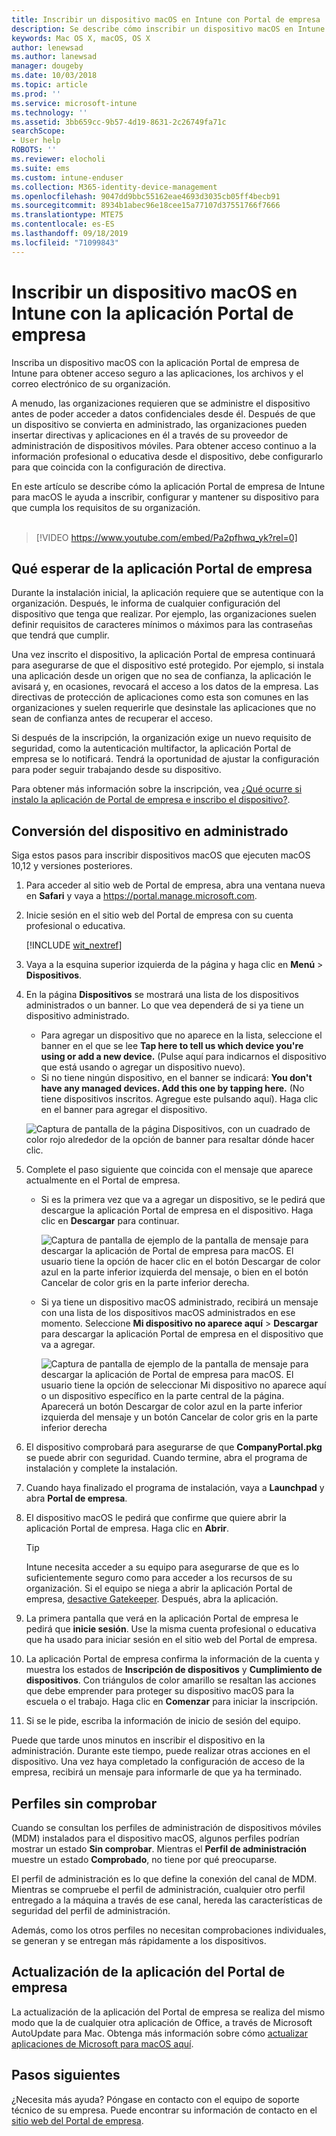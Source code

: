 ```yaml
---
title: Inscribir un dispositivo macOS en Intune con Portal de empresa | Microsoft Docs
description: Se describe cómo inscribir un dispositivo macOS en Intune con la aplicación Portal de empresa.
keywords: Mac OS X, macOS, OS X
author: lenewsad
ms.author: lanewsad
manager: dougeby
ms.date: 10/03/2018
ms.topic: article
ms.prod: ''
ms.service: microsoft-intune
ms.technology: ''
ms.assetid: 3bb659cc-9b57-4d19-8631-2c26749fa71c
searchScope:
- User help
ROBOTS: ''
ms.reviewer: elocholi
ms.suite: ems
ms.custom: intune-enduser
ms.collection: M365-identity-device-management
ms.openlocfilehash: 9047dd9bbc55162eae4693d3035cb05ff4becb91
ms.sourcegitcommit: 8934b1abec96e18cee15a77107d37551766f7666
ms.translationtype: MTE75
ms.contentlocale: es-ES
ms.lasthandoff: 09/18/2019
ms.locfileid: "71099843"
---
```

# <a name="enroll-your-macos-device-in-intune-with-the-company-portal-app"></a>Inscribir un dispositivo macOS en Intune con la aplicación Portal de empresa

Inscriba un dispositivo macOS con la aplicación Portal de empresa de Intune para obtener acceso seguro a las aplicaciones, los archivos y el correo electrónico de su organización.

A menudo, las organizaciones requieren que se administre el dispositivo antes de poder acceder a datos confidenciales desde él. Después de que un dispositivo se convierta en administrado, las organizaciones pueden insertar directivas y aplicaciones en él a través de su proveedor de administración de dispositivos móviles. Para obtener acceso continuo a la información profesional o educativa desde el dispositivo, debe configurarlo para que coincida con la configuración de directiva.  

En este artículo se describe cómo la aplicación Portal de empresa de Intune para macOS le ayuda a inscribir, configurar y mantener su dispositivo para que cumpla los requisitos de su organización.  
</br>
> [!VIDEO https://www.youtube.com/embed/Pa2pfhwq_yk?rel=0]

## <a name="what-to-expect-from-the-company-portal-app"></a>Qué esperar de la aplicación Portal de empresa

Durante la instalación inicial, la aplicación requiere que se autentique con la organización. Después, le informa de cualquier configuración del dispositivo que tenga que realizar. Por ejemplo, las organizaciones suelen definir requisitos de caracteres mínimos o máximos para las contraseñas que tendrá que cumplir.    

Una vez inscrito el dispositivo, la aplicación Portal de empresa continuará para asegurarse de que el dispositivo esté protegido. Por ejemplo, si instala una aplicación desde un origen que no sea de confianza, la aplicación le avisará y, en ocasiones, revocará el acceso a los datos de la empresa. Las directivas de protección de aplicaciones como esta son comunes en las organizaciones y suelen requerirle que desinstale las aplicaciones que no sean de confianza antes de recuperar el acceso.

Si después de la inscripción, la organización exige un nuevo requisito de seguridad, como la autenticación multifactor, la aplicación Portal de empresa se lo notificará. Tendrá la oportunidad de ajustar la configuración para poder seguir trabajando desde su dispositivo.  

Para obtener más información sobre la inscripción, vea [¿Qué ocurre si instalo la aplicación de Portal de empresa e inscribo el dispositivo?](what-happens-if-you-install-the-Company-Portal-app-and-enroll-your-device-in-intune-macos.md).  

## <a name="get-your-device-managed"></a>Conversión del dispositivo en administrado  
Siga estos pasos para inscribir dispositivos macOS que ejecuten macOS 10,12 y versiones posteriores.   


1. Para acceder al sitio web de Portal de empresa, abra una ventana nueva en __Safari__ y vaya a https://portal.manage.microsoft.com.  

2. Inicie sesión en el sitio web del Portal de empresa con su cuenta profesional o educativa.

   [!INCLUDE [wit_nextref](includes/end-user-password-guidance.md)]


3. Vaya a la esquina superior izquierda de la página y haga clic en **Menú** > **Dispositivos**.  

4. En la página __Dispositivos__ se mostrará una lista de los dispositivos administrados o un banner. Lo que vea dependerá de si ya tiene un dispositivo administrado. 
    * Para agregar un dispositivo que no aparece en la lista, seleccione el banner en el que se lee **Tap here to tell us which device you're using or add a new device.** (Pulse aquí para indicarnos el dispositivo que está usando o agregar un dispositivo nuevo).
    * Si no tiene ningún dispositivo, en el banner se indicará: **You don't have any managed devices. Add this one by tapping here.** (No tiene dispositivos inscritos. Agregue este pulsando aquí). Haga clic en el banner para agregar el dispositivo.  

     ![Captura de pantalla de la página Dispositivos, con un cuadrado de color rojo alrededor de la opción de banner para resaltar dónde hacer clic.](./media/CP-enroll-MACOS-1808.png)  
5. Complete el paso siguiente que coincida con el mensaje que aparece actualmente en el Portal de empresa.  
    * Si es la primera vez que va a agregar un dispositivo, se le pedirá que descargue la aplicación Portal de empresa en el dispositivo. Haga clic en **Descargar** para continuar.  

         ![Captura de pantalla de ejemplo de la pantalla de mensaje para descargar la aplicación de Portal de empresa para macOS. El usuario tiene la opción de hacer clic en el botón Descargar de color azul en la parte inferior izquierda del mensaje, o bien en el botón Cancelar de color gris en la parte inferior derecha.](./media/CP-enroll-download-macOS-1808.png)  

    * Si ya tiene un dispositivo macOS administrado, recibirá un mensaje con una lista de los dispositivos macOS administrados en ese momento. Seleccione **Mi dispositivo no aparece aquí** > **Descargar** para descargar la aplicación Portal de empresa en el dispositivo que va a agregar.  

         ![Captura de pantalla de ejemplo de la pantalla de mensaje para descargar la aplicación de Portal de empresa para macOS. El usuario tiene la opción de seleccionar *Mi dispositivo no aparece aquí* o un dispositivo específico en la parte central de la página. Aparecerá un botón Descargar de color azul en la parte inferior izquierda del mensaje y un botón Cancelar de color gris en la parte inferior derecha](./media/cp-mac-os-device-isnt-here-1808.png)  

6. El dispositivo comprobará para asegurarse de que **CompanyPortal.pkg** se puede abrir con seguridad. Cuando termine, abra el programa de instalación y complete la instalación.  

7. Cuando haya finalizado el programa de instalación, vaya a **Launchpad** y abra **Portal de empresa**.  

8. El dispositivo macOS le pedirá que confirme que quiere abrir la aplicación Portal de empresa. Haga clic en **Abrir**.  

   > [!TIP]
   > Intune necesita acceder a su equipo para asegurarse de que es lo suficientemente seguro como para acceder a los recursos de su organización. Si el equipo se niega a abrir la aplicación Portal de empresa, [desactive Gatekeeper](https://support.apple.com/HT202491). Después, abra la aplicación.

9. La primera pantalla que verá en la aplicación Portal de empresa le pedirá que **inicie sesión**. Use la misma cuenta profesional o educativa que ha usado para iniciar sesión en el sitio web del Portal de empresa.

10. La aplicación Portal de empresa confirma la información de la cuenta y muestra los estados de **Inscripción de dispositivos** y **Cumplimiento de dispositivos**. Con triángulos de color amarillo se resaltan las acciones que debe emprender para proteger su dispositivo macOS para la escuela o el trabajo. Haga clic en **Comenzar** para iniciar la inscripción. 

11. Si se le pide, escriba la información de inicio de sesión del equipo.  

Puede que tarde unos minutos en inscribir el dispositivo en la administración. Durante este tiempo, puede realizar otras acciones en el dispositivo. Una vez haya completado la configuración de acceso de la empresa, recibirá un mensaje para informarle de que ya ha terminado.  

## <a name="unverified-profiles"></a>Perfiles sin comprobar
Cuando se consultan los perfiles de administración de dispositivos móviles (MDM) instalados para el dispositivo macOS, algunos perfiles podrían mostrar un estado **Sin comprobar**. Mientras el **Perfil de administración** muestre un estado **Comprobado**, no tiene por qué preocuparse.  

El perfil de administración es lo que define la conexión del canal de MDM. Mientras se compruebe el perfil de administración, cualquier otro perfil entregado a la máquina a través de ese canal, hereda las características de seguridad del perfil de administración.

Además, como los otros perfiles no necesitan comprobaciones individuales, se generan y se entregan más rápidamente a los dispositivos. 

## <a name="updating-the-company-portal-app"></a>Actualización de la aplicación del Portal de empresa

La actualización de la aplicación del Portal de empresa se realiza del mismo modo que la de cualquier otra aplicación de Office, a través de Microsoft AutoUpdate para Mac. Obtenga más información sobre cómo [actualizar aplicaciones de Microsoft para macOS aquí](https://support.office.com/article/Check-for-Office-for-Mac-updates-automatically-bfd1e497-c24d-4754-92ab-910a4074d7c1).  

## <a name="next-steps"></a>Pasos siguientes  
¿Necesita más ayuda? Póngase en contacto con el equipo de soporte técnico de su empresa. Puede encontrar su información de contacto en el [sitio web del Portal de empresa](https://go.microsoft.com/fwlink/?linkid=2010980).  



